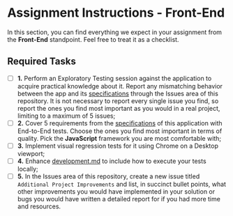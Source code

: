 # Assignment Instructions - Front-End
In this section, you can find everything we expect in your assignment from the **Front-End** standpoint. Feel free to treat it as a checklist.

## Required Tasks
- [ ] **1.** Perform an Exploratory Testing session against the application to acquire practical knowledge about it. Report any mismatching behavior between the app and its [specifications](../requirements.md) through the Issues area of this repository. It is not necessary to report every single issue you find, so report the ones you find most important as you would in a real project, limiting to a maximum of 5 issues;
- [ ] **2.** Cover 5 requirements from the [specifications](../requirements.md) of this application with End-to-End tests. Choose the ones you find most important in terms of quality. Pick the **JavaScript** framework you are most comfortable with;
- [ ] **3.** Implement visual regression tests for it using Chrome on a Desktop viewport;
- [ ] **4.** Enhance [development.md](../development.md) to include how to execute your tests locally;
- [ ] **5.** In the Issues area of this repository, create a new issue titled `Additional Project Improvements` and list, in succinct bullet points, what other improvements you would have implemented in your solution or bugs you would have written a detailed report for if you had more time and resources.

